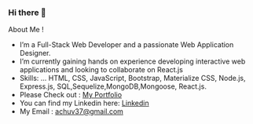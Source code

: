 ### Hi there 👋

About Me !

- I’m a Full-Stack Web Developer and a passionate Web Application Designer.
- I’m currently gaining hands on experience developing interactive web applications and looking to collaborate on React.js
- Skills: ... HTML, CSS, JavaScript, Bootstrap, Materialize CSS, Node.js, Express.js, SQL,Sequelize,MongoDB,Mongoose, React.js.
- Please Check out : [My Portfolio](https://achuv37.github.io/react-portfolio-av/)
- You can find my Linkedin here:  [Linkedin](http://linkedin.com/in/aswathy-venugopalapillai-46339414a)
- My Email : achuv37@gmail.com

